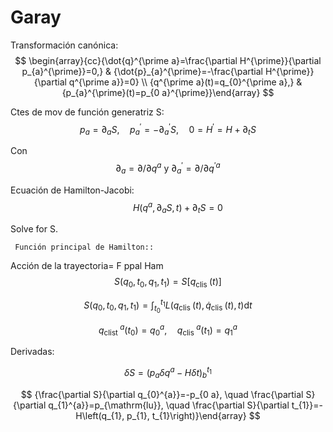 
# Garay

Transformación canónica:
$$
\begin{array}{cc}{\dot{q}^{\prime a}=\frac{\partial H^{\prime}}{\partial p_{a}^{\prime}}=0,} & {\dot{p}_{a}^{\prime}=-\frac{\partial H^{\prime}}{\partial q^{\prime a}}=0} \\ {q^{\prime a}(t)=q_{0}^{\prime a},} & {p_{a}^{\prime}(t)=p_{0 a}^{\prime}}\end{array}
$$

Ctes de mov de función generatriz S:
$$
p_{a}=\partial_{a} S, \quad p_{a}^{\prime}=-\partial_{a}^{\prime} S, \quad 0=H^{\prime}=H+\partial_{t} S
$$

Con
$$
{\partial_{a}=\partial / \partial q^{a} \text { y } \partial_{a}^{\prime}=\partial / \partial q^{\prime a}}
$$

Ecuación de Hamilton-Jacobi:
$$
{\qquad H\left(q^{a}, \partial_{a} S, t\right)+\partial_{t} S=0}
$$

Solve for S.

	 Función principal de Hamilton::

Acción de la trayectoria=  F ppal Ham
$$
{S\left(q_{0}, t_{0}, q_{1}, t_{1}\right)=S\left[q_{\text {clis }}(t)\right]}
$$

$$
{S\left(q_{0}, t_{0}, q_{1}, t_{1}\right) =\int_{t_{0}}^{t_{1}} L\left(q_{\text {clis }}(t), \dot{q}_{\text {clis }}(t), t\right) \mathrm{d} t }
$$

$$
{q_{\text {clist }}^{a}\left(t_{0}\right) =q_{0}^{a}, \quad q_{\text {clis }}^{a}\left(t_{1}\right)=q_{1}^{a}}
$$

Derivadas:

$$
{\delta S=\left(p_{a} \delta q^{a}-H \delta t\right)_{b}^{t_{1}}} 
$$

$$
{\frac{\partial S}{\partial q_{0}^{a}}=-p_{0 a}, \quad \frac{\partial S}{\partial q_{1}^{a}}=p_{\mathrm{lu}}, \quad \frac{\partial S}{\partial t_{1}}=-H\left(q_{1}, p_{1}, t_{1}\right)}\end{array}
$$

<!--stackedit_data:
eyJoaXN0b3J5IjpbLTUwNjMxNjA3LC0yMjkyNDI0NiwxNDE4OT
IxOTQxXX0=
-->